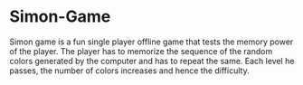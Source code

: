 # Simon-Game
Simon game is a fun single player offline game that tests the memory power of the player. The player has to memorize the sequence of the random colors generated by the computer and has to repeat the same. Each level he passes, the number of colors increases and hence the difficulty.
